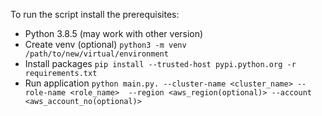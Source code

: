 To run the script install the prerequisites: 

- Python 3.8.5 (may work with other version)
- Create venv (optional)
`python3 -m venv /path/to/new/virtual/environment`
- Install packages
`pip install --trusted-host pypi.python.org -r requirements.txt`
- Run application
`python main.py. --cluster-name <cluster_name> --role-name <role_name>  --region <aws_region(optional)> --account <aws_account_no(optional)>`
